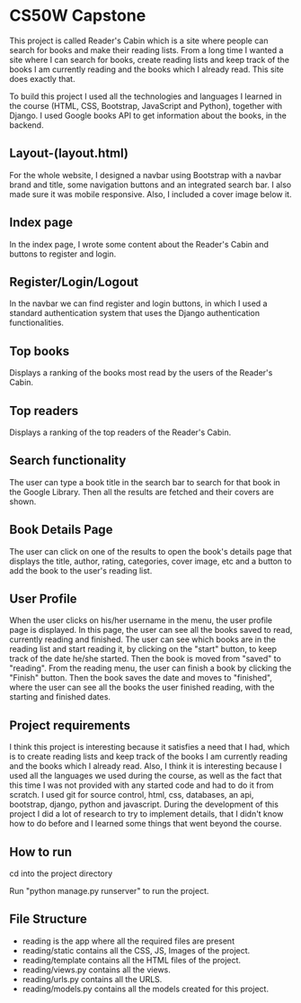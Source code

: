 # CS50W Capstone

This project is called Reader's Cabin which is a site where people can search for books and make their reading lists. From a long time I wanted a site where I can search for books, create reading lists and keep track of the books I am currently reading and the books which I already read. This site does exactly that.

To build this project I used all the technologies and languages I learned in the course (HTML, CSS, Bootstrap, JavaScript and Python), together with Django. I used Google books API to get information about the books, in the backend.

## Layout-(layout.html)

For the whole website, I designed a navbar using Bootstrap with a navbar brand and title, some navigation buttons and an integrated search bar. I also made sure it was mobile responsive. Also, I included a cover image below it.

## Index page

In the index page, I wrote some content about the Reader's Cabin and buttons to register and login.

## Register/Login/Logout

In the navbar we can find register and login buttons, in which I used a standard authentication system that uses the Django authentication functionalities.

## Top books

Displays a ranking of the books most read by the users of the Reader's Cabin.

## Top readers

Displays a ranking of the top readers of the Reader's Cabin.

## Search functionality

The user can type a book title in the search bar to search for that book in the Google Library. Then all the results are fetched and their covers are shown.

## Book Details Page

The user can click on one of the results to open the book's details page that displays the title, author, rating, categories, cover image, etc and a button to add the book to the user's reading list.

## User Profile

When the user clicks on his/her username in the menu, the user profile page is displayed. In this page, the user can see all the books saved to read, currently reading and finished. The user can see which books are in the reading list and start reading it, by clicking on the "start" button, to keep track of the date he/she started. Then the book is moved from "saved" to "reading". From the reading menu, the user can finish a book  by clicking the "Finish" button. Then the book saves the date and moves to "finished", where the user can see all the books the user finished reading, with the starting and finished dates.

## Project requirements

I think this project is interesting because it satisfies a need that I had, which is to create reading lists and keep track of the books I am currently reading and the books which I already read.
Also, I think it is interesting because I used all the languages we used during the course, as well as the fact that this time I was not provided with any started code and had to do it from scratch.
I used git for source control, html, css, databases, an api, bootstrap, django, python and javascript. During the development of this project I did a lot of research to try to implement details, that I didn't know how to do before and I learned some things that went beyond the course.

## How to run

cd into the project directory

Run "python manage.py runserver" to run the project.

## File Structure

- reading is the app where all the required files are present
- reading/static contains all the CSS, JS, Images of the project.
- reading/template contains all the HTML files of the project.
- reading/views.py contains all the views.
- reading/urls.py contains all the URLS.
- reading/models.py contains all the models created for this project.
